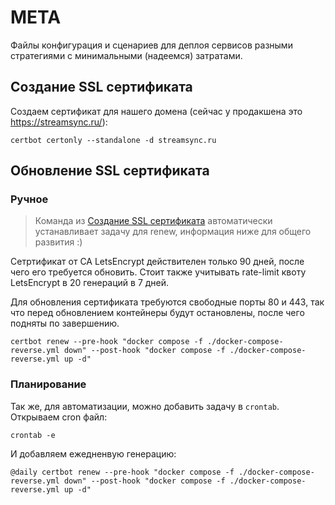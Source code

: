 # META
Файлы конфигурация и сценариев для деплоя сервисов разными стратегиями с минимальными (надеемся) затратами.

## Создание SSL сертификата
Создаем сертификат для нашего домена (сейчас у продакшена это https://streamsync.ru/):

```shell
certbot certonly --standalone -d streamsync.ru
```

## Обновление SSL сертификата
### Ручное
> Команда из [Создание SSL сертификата](#создание-ssl-сертификата) автоматически устанавливает задачу для renew, информация ниже для
> общего развития :)

Сетртификат от CA LetsEncrypt действителен только 90 дней, после чего его требуется обновить. Стоит также
учитывать rate-limit квоту LetsEncrypt в 20 генераций в 7 дней.

Для обновления сертификата требуются свободные порты 80 и 443, так что перед обновлением контейнеры будут
остановлены, после чего подняты по завершению.

```shell
certbot renew --pre-hook "docker compose -f ./docker-compose-reverse.yml down" --post-hook "docker compose -f ./docker-compose-reverse.yml up -d"
```

### Планирование
Так же, для автоматизации, можно добавить задачу в `crontab`. Открываем cron файл:

```shell
crontab -e
```

И добавляем ежедненвую генерацию:
```shell
@daily certbot renew --pre-hook "docker compose -f ./docker-compose-reverse.yml down" --post-hook "docker compose -f ./docker-compose-reverse.yml up -d"
```
